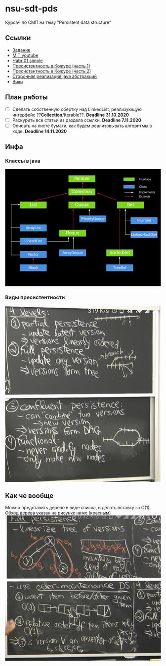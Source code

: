 # nsu-sdt-pds
Курсач по СМП на тему "Persistent data structure"

## Ссылки
* [Задание](http://ccfit.nsu.ru/~shadow/DT6/course_tasks/PDS.html)
* [MIT youtube](https://www.youtube.com/playlist?list=PLUl4u3cNGP61hsJNdULdudlRL493b-XZf)
* [Habr 01 simple](https://m.habr.com/ru/post/113585/)
* [Пресистентность в Кожуре (часть 1)](https://hypirion.com/musings/understanding-persistent-vector-pt-1)
* [Пресистентность в Кожуре (часть 2)](https://hypirion.com/musings/understanding-persistent-vector-pt-2)
* [Сторонняя реализация java абстракций](https://github.com/functionaljava/functionaljava/tree/series/5.x/core/src/main/java/fj/data)
* [Вики](https://en.wikipedia.org/wiki/Persistent_data_structure)

## План работы
- [ ] Сделать собственную обертку над LinkedList, реализующую интерфейс ??**Collection**/Iterable??. **Deadline 31.10.2020**
- [ ] Раскурить все статьи из раздела ссылки. **Deadline  7.11.2020**
- [ ] Описать на листе бумаги, как будем реализовывать алгоритмы в коде. **Deadline 14.11.2020**

## Инфа
### Классы в java
![Классы в java](/img/01.png)

### Виды пресистентности
![Виды пресистентности](/img/02.png)

## Как че вообще
Можно представить дерево в виде списка, и делать вставку за O(1). Обход дерева указан на рисунке ниже (красным)
![Виды пресистентности](/img/03.png)
